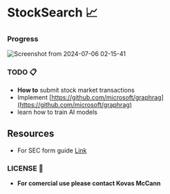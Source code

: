 # StockSearch 📈

### Progress
![Screenshot from 2024-07-06 02-15-41](https://github.com/KovasMcCann/StockSearch/assets/44278533/bc097197-c45b-4800-9f2b-92a8cb845fdd)

### TODO 📋
- **How to** submit stock market transactions
- Implement [https://github.com/microsoft/graphrag](https://github.com/microsoft/graphrag)
- learn how to train AI models

## Resources
- For SEC form guide [Link](sec.md)

### LICENSE 📖
- **For comercial use please contact Kovas McCann**
